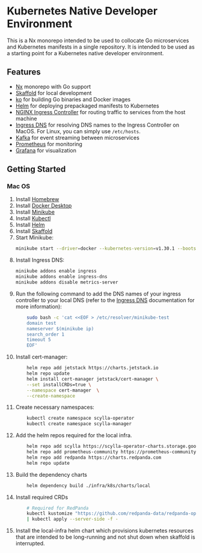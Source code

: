 # Kubernetes Native Developer Environment

This is a Nx monorepo intended to be used to collocate Go microservices and Kubernetes manifests in a single repository. It is intended to be used as a starting point for a Kubernetes native developer environment.

## Features

- [Nx](https://nx.dev) monorepo with Go support
- [Skaffold](https://skaffold.dev/) for local development
- [ko](https://ko.build/) for building Go binaries and Docker images
- [Helm](https://helm.sh/) for deploying prepackaged manifests to Kubernetes
- [NGINX Ingress Controller](https://kubernetes.github.io/ingress-nginx/) for routing traffic to services from the host machine
- [Ingress DNS](https://minikube.sigs.k8s.io/docs/handbook/addons/ingress-dns/) for resolving DNS names to the Ingress Controller on MacOS. For Linux, you can simply use `/etc/hosts`. 
- [Kafka](https://kafka.apache.org/) for event streaming between microservices
- [Prometheus](https://prometheus.io/) for monitoring
- [Grafana](https://grafana.com/) for visualization


## Getting Started

### Mac OS

1. Install [Homebrew](https://brew.sh/)
2. Install [Docker Desktop](https://www.docker.com/products/docker-desktop)
3. Install [Minikube](https://minikube.sigs.k8s.io/docs/start/)
4. Install [Kubectl](https://kubernetes.io/docs/tasks/tools/install-kubectl/)
5. Install [Helm](https://helm.sh/docs/intro/install/)
6. Install [Skaffold](https://skaffold.dev/docs/install/)
7. Start Minikube: 
    ```bash 
    minikube start --driver=docker --kubernetes-version=v1.30.1 --bootstrapper=kubeadm --extra-config=kubelet.authentication-token-webhook=true --extra-config=kubelet.authorization-mode=Webhook --extra-config=scheduler.bind-address=0.0.0.0 --extra-config=controller-manager.bind-address=0.0.0.0
    ```
8. Install Ingress DNS:
    ```bash
    minikube addons enable ingress
    minikube addons enable ingress-dns
    minikube addons disable metrics-server
    ```
9. Run the following command to add the DNS names of your ingress controller to your local DNS (refer to the [Ingress DNS](https://minikube.sigs.k8s.io/docs/handbook/addons/ingress-dns/) documentation for more information):
    ```bash
        sudo bash -c 'cat <<EOF > /etc/resolver/minikube-test
        domain test
        nameserver $(minikube ip)
        search_order 1
        timeout 5
        EOF'
    ```
10. Install cert-manager:
    ```bash
        helm repo add jetstack https://charts.jetstack.io
        helm repo update
        helm install cert-manager jetstack/cert-manager \
        --set installCRDs=true \
        --namespace cert-manager  \
        --create-namespace
    ```
11. Create necessary namespaces:
    ```bash
        kubectl create namespace scylla-operator
        kubectl create namespace scylla-manager
    ```
12. Add the helm repos required for the local infra.
    ```bash
        helm repo add scylla https://scylla-operator-charts.storage.googleapis.com/stable
        helm repo add prometheus-community https://prometheus-community.github.io/helm-charts
        helm repo add redpanda https://charts.redpanda.com
        helm repo update
    ```
13. Build the dependency charts
    ```bash
        helm dependency build ./infra/k8s/charts/local
    ```
14. Install required CRDs
    ```bash
        # Required for RedPanda
        kubectl kustomize "https://github.com/redpanda-data/redpanda-operator//src/go/k8s/config/crd?ref=v2.1.20-24.1.2" \
        | kubectl apply --server-side -f -
    ```
15. Install the local-infra helm chart which provisions kubernetes resources that are intended to be long-running and not shut down when skaffold is interrupted.
    

